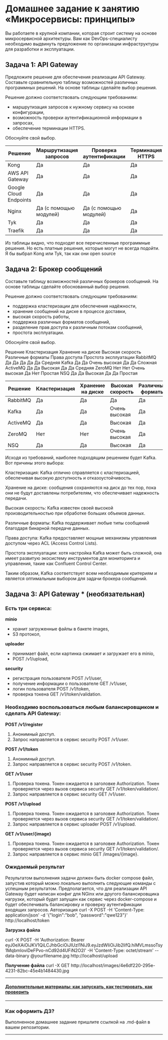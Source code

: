 
# Домашнее задание к занятию «Микросервисы: принципы»

Вы работаете в крупной компании, которая строит систему на основе микросервисной архитектуры.
Вам как DevOps-специалисту необходимо выдвинуть предложение по организации инфраструктуры для разработки и эксплуатации.

## Задача 1: API Gateway 

Предложите решение для обеспечения реализации API Gateway. Составьте сравнительную таблицу возможностей различных программных решений. На основе таблицы сделайте выбор решения.

Решение должно соответствовать следующим требованиям:
- маршрутизация запросов к нужному сервису на основе конфигурации,
- возможность проверки аутентификационной информации в запросах,
- обеспечение терминации HTTPS.

Обоснуйте свой выбор.



| Решение | Маршрутизация запросов | Проверка аутентификации | Терминация HTTPS |
| ------------- | ------------- | ------------- | ------------- |
| Kong | Да | Да | Да |
| AWS API Gateway | Да | Да | Да |
| Google Cloud Endpoints | Да | Да | Да |
| Nginx | Да (с помощью модулей) | Да (с помощью модулей) | Да |
| Tyk | Да | Да | Да |
| Traefik | Да | Да | Да |

Из таблицы видно, что подходят все перечисленные программные решения. Но есть платные решения, которые могут не всегда подойти. 
Я бы выбрал Kong или Tyk, так как они open source



## Задача 2: Брокер сообщений

Составьте таблицу возможностей различных брокеров сообщений. На основе таблицы сделайте обоснованный выбор решения.

Решение должно соответствовать следующим требованиям:
- поддержка кластеризации для обеспечения надёжности,
- хранение сообщений на диске в процессе доставки,
- высокая скорость работы,
- поддержка различных форматов сообщений,
- разделение прав доступа к различным потокам сообщений,
- простота эксплуатации.

Обоснуйте свой выбор.

Решение	Кластеризация	Хранение на диске	Высокая скорость	Различные форматы	Права доступа	Простота эксплуатации
RabbitMQ	Да	Да	Да	Да	Да	Средняя
Kafka	Да	Да	Очень высокая	Да	Да	Сложная
ActiveMQ	Да	Да	Высокая	Да	Да	Средняя
ZeroMQ	Нет	Нет	Очень высокая	Да	Нет	Простая
NSQ	Да	Да	Высокая	Да	Да	Простая

| Решение | Кластеризация | Хранение на диске | Высокая скорость | Различные форматы | Права доступа | Простота эксплуатации |
| ------------- | ------------- | ------------- | ------------- | ------------- | ------------- | ------------- |
| RabbitMQ | Да | Да | Да | Да | Да | Средняя |
| Kafka | Да | Да | Очень высокая | Да | Да | Сложная |
| ActiveMQ | Да | Да | Высокая | Да | Да | Средняя |
| ZeroMQ | Нет | Нет | Очень высокая | Да | Нет | Простая|
| NSQ | Да | Да | Высокая | Да | Да | Простая |


Исходя из требований, наиболее подходящим решением будет Kafka. Вот причины этого выбора:

Кластеризация: Kafka отлично справляется с кластеризацией, обеспечивая высокую доступность и отказоустойчивость.

Хранение на диске: сообщения сохраняются на диск до тех пор, пока они не будут доставлены потребителям, что обеспечивает надежность передачи.

Высокая скорость: Kafka известен своей высокой производительностью при обработке больших объемов данных.

Различные форматы: Kafka поддерживает любые типы сообщений благодаря бинарной передаче данных.

Права доступа: Kafka предоставляет мощные механизмы управления доступом через ACL (Access Control Lists).

Простота эксплуатации: хотя настройка Kafka может быть сложной, она имеет развитую экосистему инструментов для мониторинга и управления, такие как Confluent Control Center.

Таким образом, Kafka соответствует всем необходимым критериям и является оптимальным выбором для задачи брокера сообщений.



## Задача 3: API Gateway * (необязательная)

### Есть три сервиса:

**minio**
- хранит загруженные файлы в бакете images,
- S3 протокол,

**uploader**
- принимает файл, если картинка сжимает и загружает его в minio,
- POST /v1/upload,

**security**
- регистрация пользователя POST /v1/user,
- получение информации о пользователе GET /v1/user,
- логин пользователя POST /v1/token,
- проверка токена GET /v1/token/validation.

### Необходимо воспользоваться любым балансировщиком и сделать API Gateway:

**POST /v1/register**
1. Анонимный доступ.
2. Запрос направляется в сервис security POST /v1/user.

**POST /v1/token**
1. Анонимный доступ.
2. Запрос направляется в сервис security POST /v1/token.

**GET /v1/user**
1. Проверка токена. Токен ожидается в заголовке Authorization. Токен проверяется через вызов сервиса security GET /v1/token/validation/.
2. Запрос направляется в сервис security GET /v1/user.

**POST /v1/upload**
1. Проверка токена. Токен ожидается в заголовке Authorization. Токен проверяется через вызов сервиса security GET /v1/token/validation/.
2. Запрос направляется в сервис uploader POST /v1/upload.

**GET /v1/user/{image}**
1. Проверка токена. Токен ожидается в заголовке Authorization. Токен проверяется через вызов сервиса security GET /v1/token/validation/.
2. Запрос направляется в сервис minio GET /images/{image}.

### Ожидаемый результат

Результатом выполнения задачи должен быть docker compose файл, запустив который можно локально выполнить следующие команды с успешным результатом.
Предполагается, что для реализации API Gateway будет написан конфиг для NGinx или другого балансировщика нагрузки, который будет запущен как сервис через docker-compose и будет обеспечивать балансировку и проверку аутентификации входящих запросов.
Авторизация
curl -X POST -H 'Content-Type: application/json' -d '{"login":"bob", "password":"qwe123"}' http://localhost/token

**Загрузка файла**

curl -X POST -H 'Authorization: Bearer eyJ0eXAiOiJKV1QiLCJhbGciOiJIUzI1NiJ9.eyJzdWIiOiJib2IifQ.hiMVLmssoTsy1MqbmIoviDeFPvo-nCd92d4UFiN2O2I' -H 'Content-Type: octet/stream' --data-binary @yourfilename.jpg http://localhost/upload

**Получение файла**
curl -X GET http://localhost/images/4e6df220-295e-4231-82bc-45e4b1484430.jpg

---

#### [Дополнительные материалы: как запускать, как тестировать, как проверить](https://github.com/netology-code/devkub-homeworks/tree/main/11-microservices-02-principles)

---

### Как оформить ДЗ?

Выполненное домашнее задание пришлите ссылкой на .md-файл в вашем репозитории.

---
